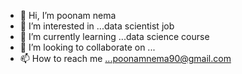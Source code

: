 - 👋 Hi, I’m poonam nema
- 👀 I’m interested in ...data scientist job
- 🌱 I’m currently learning ...data science course 
- 💞️ I’m looking to collaborate on ...
- 📫 How to reach me ...poonamnema90@gmail.com

<!---
poonamnema/poonamnema is a ✨ special ✨ repository because its `README.md` (this file) appears on your GitHub profile.
You can click the Preview link to take a look at your changes.
--->
